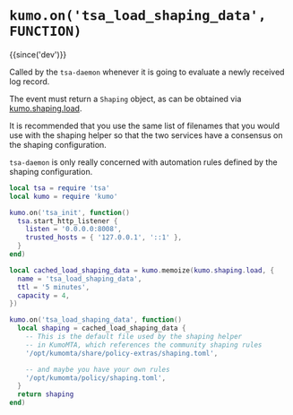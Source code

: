 # `kumo.on('tsa_load_shaping_data', FUNCTION)`

{{since('dev')}}

Called by the `tsa-daemon` whenever it is going to evaluate a newly received log record.

The event must return a `Shaping` object, as can be obtained via
[kumo.shaping.load](../kumo.shaping/load.md).

It is recommended that you use the same list of filenames that you would use
with the shaping helper so that the two services have a consensus on the
shaping configuration.

`tsa-daemon` is only really concerned with automation rules defined by the
shaping configuration.

```lua
local tsa = require 'tsa'
local kumo = require 'kumo'

kumo.on('tsa_init', function()
  tsa.start_http_listener {
    listen = '0.0.0.0:8008',
    trusted_hosts = { '127.0.0.1', '::1' },
  }
end)

local cached_load_shaping_data = kumo.memoize(kumo.shaping.load, {
  name = 'tsa_load_shaping_data',
  ttl = '5 minutes',
  capacity = 4,
})

kumo.on('tsa_load_shaping_data', function()
  local shaping = cached_load_shaping_data {
    -- This is the default file used by the shaping helper
    -- in KumoMTA, which references the community shaping rules
    '/opt/kumomta/share/policy-extras/shaping.toml',

    -- and maybe you have your own rules
    '/opt/kumomta/policy/shaping.toml',
  }
  return shaping
end)
```
